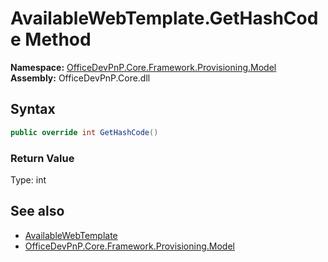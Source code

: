 # AvailableWebTemplate.GetHashCode Method  
  

**Namespace:** [OfficeDevPnP.Core.Framework.Provisioning.Model](OfficeDevPnP.Core.Framework.Provisioning.Model.md)  
**Assembly:** OfficeDevPnP.Core.dll  
## Syntax
```C#
public override int GetHashCode()
```
### Return Value
Type: int  

## See also
- [AvailableWebTemplate](OfficeDevPnP.Core.Framework.Provisioning.Model.AvailableWebTemplate.md) 
- [OfficeDevPnP.Core.Framework.Provisioning.Model](OfficeDevPnP.Core.Framework.Provisioning.Model.md) 
